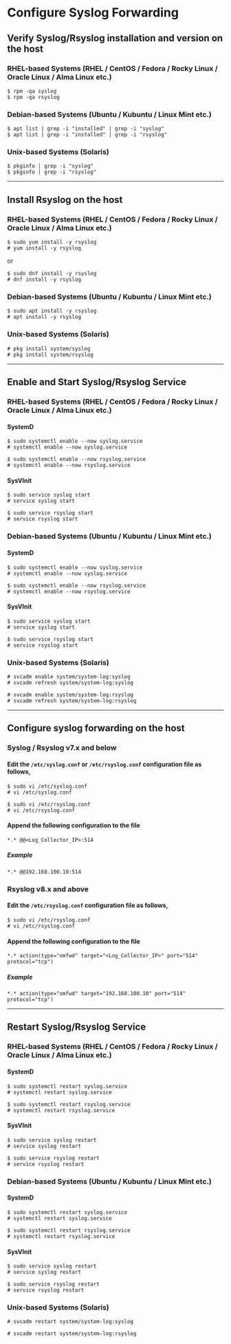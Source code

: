 # Configure Syslog Forwarding
## Verify Syslog/Rsyslog installation and version on the host
### RHEL-based Systems (RHEL / CentOS / Fedora / Rocky Linux / Oracle Linux / Alma Linux etc.)
```
$ rpm -qa syslog
$ rpm -qa rsyslog
```
### Debian-based Systems (Ubuntu / Kubuntu / Linux Mint etc.)
```
$ apt list | grep -i "installed" | grep -i "syslog"
$ apt list | grep -i "installed" | grep -i "rsyslog"
```
### Unix-based Systems (Solaris)
```
$ pkginfo | grep -i "syslog"
$ pkginfo | grep -i "rsyslog"
```

---
## Install Rsyslog on the host
### RHEL-based Systems (RHEL / CentOS / Fedora / Rocky Linux / Oracle Linux / Alma Linux etc.)
```
$ sudo yum install -y rsyslog
# yum install -y rsyslog
```
or
```
$ sudo dnf install -y rsyslog
# dnf install -y rsyslog
```
### Debian-based Systems (Ubuntu / Kubuntu / Linux Mint etc.)
```
$ sudo apt install -y rsyslog
# apt install -y rsyslog
```
### Unix-based Systems (Solaris)
```
# pkg install system/syslog
# pkg install system/rsyslog
```



---
## Enable and Start Syslog/Rsyslog Service
### RHEL-based Systems (RHEL / CentOS / Fedora / Rocky Linux / Oracle Linux / Alma Linux etc.)
#### SystemD
```
$ sudo systemctl enable --now syslog.service
# systemctl enable --now syslog.service
```
```
$ sudo systemctl enable --now rsyslog.service
# systemctl enable --now rsyslog.service
```
#### SysVInit
```
$ sudo service syslog start
# service syslog start
```
```
$ sudo service rsyslog start
# service rsyslog start
```


### Debian-based Systems (Ubuntu / Kubuntu / Linux Mint etc.)
#### SystemD
```
$ sudo systemctl enable --now syslog.service
# systemctl enable --now syslog.service
```
```
$ sudo systemctl enable --now rsyslog.service
# systemctl enable --now rsyslog.service
```
#### SysVInit
```
$ sudo service syslog start
# service syslog start
```
```
$ sudo service rsyslog start
# service rsyslog start
```

### Unix-based Systems (Solaris)
```
# svcadm enable system/system-log:syslog
# svcadm refresh system/system-log:syslog
```
```
# svcadm enable system/system-log:rsyslog
# svcadm refresh system/system-log:rsyslog
```

---
## Configure syslog forwarding on the host
### Syslog / Rsyslog v7.x and below
#### Edit the ```/etc/syslog.conf``` or ```/etc/rsyslog.conf``` configuration file as follows,
```
$ sudo vi /etc/syslog.conf
# vi /etc/syslog.conf
```
```
$ sudo vi /etc/rsyslog.conf
# vi /etc/rsyslog.conf
```

#### Append the following configuration to the file
```
*.* @@<Log_Collector_IP>:514
```

##### Example
```
*.* @@192.168.100.10:514
```

### Rsyslog v8.x and above
#### Edit the ```/etc/rsyslog.conf``` configuration file as follows,
```
$ sudo vi /etc/rsyslog.conf
# vi /etc/rsyslog.conf
```

#### Append the following configuration to the file
```
*.* action(type="omfwd" target="<Log_Collector_IP>" port="514" protocol="tcp")
```

##### Example
```
*.* action(type="omfwd" target="192.168.100.10" port="514" protocol="tcp")
```

---
## Restart Syslog/Rsyslog Service
### RHEL-based Systems (RHEL / CentOS / Fedora / Rocky Linux / Oracle Linux / Alma Linux etc.)
#### SystemD
```
$ sudo systemctl restart syslog.service
# systemctl restart syslog.service
```
```
$ sudo systemctl restart rsyslog.service
# systemctl restart rsyslog.service
```
#### SysVInit
```
$ sudo service syslog restart
# service syslog restart
```
```
$ sudo service rsyslog restart
# service rsyslog restart
```
### Debian-based Systems (Ubuntu / Kubuntu / Linux Mint etc.)
#### SystemD
```
$ sudo systemctl restart syslog.service
# systemctl restart syslog.service
```
```
$ sudo systemctl restart rsyslog.service
# systemctl restart rsyslog.service
```
#### SysVInit
```
$ sudo service syslog restart
# service syslog restart
```
```
$ sudo service rsyslog restart
# service rsyslog restart
```
### Unix-based Systems (Solaris)
```
# svcadm restart system/system-log:syslog
```
```
# svcadm restart system/system-log:rsyslog
```


